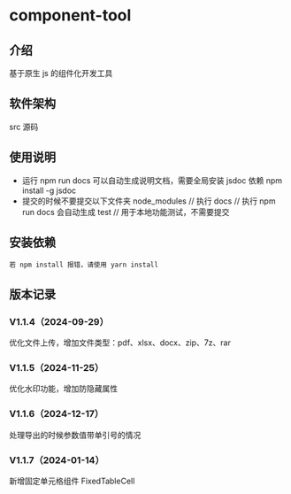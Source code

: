 # component-tool

## 介绍

基于原生 js 的组件化开发工具

## 软件架构

src 源码

## 使用说明

- 运行 npm run docs 可以自动生成说明文档，需要全局安装 jsdoc 依赖
  npm install -g jsdoc
- 提交的时候不要提交以下文件夹
  node_modules // 执行
  docs // 执行 npm run docs 会自动生成
  test // 用于本地功能测试，不需要提交

## 安装依赖

    若 npm install 报错，请使用 yarn install

## 版本记录

### V1.1.4（2024-09-29）

优化文件上传，增加文件类型：pdf、xlsx、docx、zip、7z、rar

### V1.1.5（2024-11-25）

优化水印功能，增加防隐藏属性

### V1.1.6（2024-12-17）

处理导出的时候参数值带单引号的情况

### V1.1.7（2024-01-14）

新增固定单元格组件 FixedTableCell
